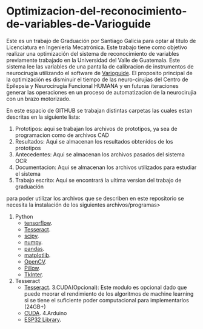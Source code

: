 # Optimizacion-del-reconocimiento-de-variables-de-Varioguide
Este es un trabajo de Graduación por Santiago Galicia para optar al titulo de Licenciatura en Ingenieria Mecatrónica.
Este trabajo tiene como objetivo realizar una optimización del sistema de reconocimiento de variables previamente trabajado en la Universidad del Valle de Guatemala. Este sistema lee las variables de una pantalla de calibracion de instrumentos de neurocirugia utilizando el software de [Varioguide](https://www.brainlab.com/es/productos-de-cirugia/relacion-de-productos-de-neurocirugia/navegacion-craneal/). 
El proposito principal de la optimización es disminuir el tiempo de las neuro-cirujias del Centro de Epilepsia y Neurocirugía Funcional HUMANA y en futuras iteraciones generar las operaciones en un proceso de automatizacion de la neurocirujia con un brazo motorizado.

En este espacio de GITHUB se trabajan distintas carpetas las cuales estan descritas en la siguiente lista:

1. Prototipos: aqui se trabajan los archivos de prototipos, ya sea de programacion como de archivos CAD 
2. Resultados: Aqui se almacenan los resultados obtenidos de los prototipos
3. Antecedentes: Aqui se almacenan los archivos pasados del sistema OCR
4. Documentacion: Aqui se almacenan los archivos utilizados para estudiar el sistema
5. Trabajo escrito: Aqui se encontrará la ultima version del trabajo de graduación

para poder utilizar los archivos que se describen en este repositorio se necesita la instalación de los siguientes archivos/programas>
1. Python
	* [tensorflow](https://www.tensorflow.org/install/pip).
	* [Tesseract](https://pypi.org/project/pytesseract/).
	* [scipy](https://scipy.org/install/).
	* [numpy](https://numpy.org/install/).
	* [pandas](https://pypi.org/project/pandas/).
	* [matplotlib](https://matplotlib.org/stable/users/installing/index.html).
	* [OpenCV](https://pypi.org/project/opencv-python/).
	* [Pillow](https://pypi.org/project/Pillow/).
	* [TkInter](https://www.tutorialspoint.com/how-to-install-tkinter-in-python).
2. Tesseract
	* [Tesseract](https://github.com/tesseract-ocr/tesseract).
3.CUDA(Opcional):  Este modulo es opcional dado que puede meorar el rendimiento de los algoritmos de machine learning si se tiene el suficiente poder computacional para implementarlos (24GB+)
	* [CUDA](https://developer.nvidia.com/cuda-downloads).
4.Arduino
	* [ESP32 Library](https://randomnerdtutorials.com/installing-the-esp32-board-in-arduino-ide-windows-instructions/).
